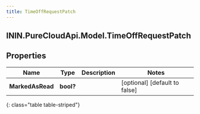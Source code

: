 ```yaml
---
title: TimeOffRequestPatch
---
```

## ININ.PureCloudApi.Model.TimeOffRequestPatch

## Properties

|Name | Type | Description | Notes|
|------------ | ------------- | ------------- | -------------|
| **MarkedAsRead** | **bool?** |  | [optional] [default to false]|
{: class="table table-striped"}


